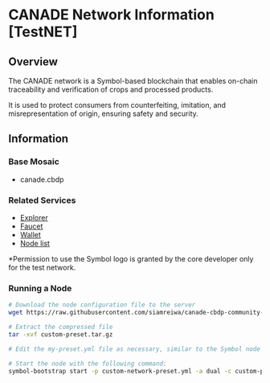 # CANADE Network Information [TestNET]

## Overview
The CANADE network is a Symbol-based blockchain that enables on-chain traceability and verification of crops and processed products. 

It is used to protect consumers from counterfeiting, imitation, and misrepresentation of origin, ensuring safety and security.

## Information

### Base Mosaic
- canade.cbdp

### Related Services

- [Explorer](https://explorer.test.siamreiwa.com/)
- [Faucet](https://faucet.test.siamreiwa.com/)
- [Wallet](https://wallet.test.siamreiwa.com/)
- [Node list](https://explorer.test.siamreiwa.com/nodes)

*Permission to use the Symbol logo is granted by the core developer only for the test network.

### Running a Node

```bash
# Download the node configuration file to the server
wget https://raw.githubusercontent.com/siamreiwa/canade-cbdp-community-test/main/preset/custom-preset.tar.gz

# Extract the compressed file
tar -xvf custom-preset.tar.gz

# Edit the my-preset.yml file as necessary, similar to the Symbol node

# Start the node with the following command:
symbol-bootstrap start -p custom-network-preset.yml -a dual -c custom-preset.yml -d
